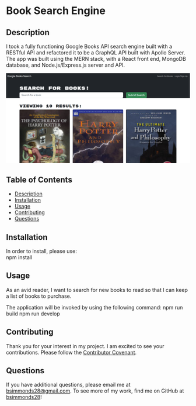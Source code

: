 # Book Search Engine

## Description
I took a fully functioning Google Books API search engine built with a RESTful API and refactored it to be a GraphQL API built with Apollo Server. The app was built using the MERN stack, with a React front end, MongoDB database, and Node.js/Express.js server and API.

![Picture of the application](./client/public/demo-pic.png)

## Table of Contents
- [Description](#description)
- [Installation](#installation)
- [Usage](#usage)
- [Contributing](#contributing)
- [Questions](#questions)

## Installation
In order to install, please use:  
npm install

## Usage
As an avid reader, I want to search for new books to read so that I can keep a list of books to purchase.

The application will be invoked by using the following command: 
npm run build
npm run develop

## Contributing
Thank you for your interest in my project. I am excited to see your contributions. Please follow the [Contributor Covenant](https://www.contributor-covenant.org/).

## Questions
If you have additional questions, please email me at bsimmonds28@gmail.com.
To see more of my work, find me on GitHub at [bsimmonds28](https://github.com/bsimmonds28)!